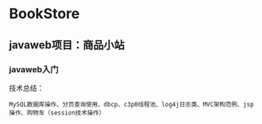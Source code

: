 # BookStore

## javaweb项目：商品小站 ##

### javaweb入门 ###

技术总结：

	MySQL数据库操作、分页查询使用、dbcp、c3p0线程池、log4j日志类、MVC架构范例、jsp操作、购物车（session技术操作）